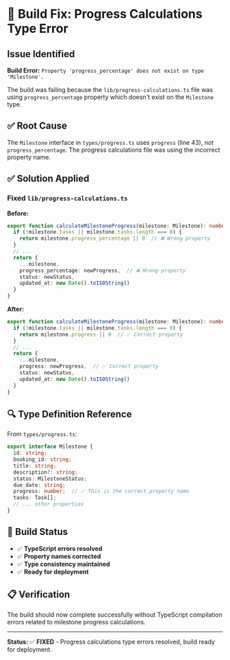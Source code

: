 # 🔧 Build Fix: Progress Calculations Type Error

## Issue Identified
**Build Error:** `Property 'progress_percentage' does not exist on type 'Milestone'.`

The build was failing because the `lib/progress-calculations.ts` file was using `progress_percentage` property which doesn't exist on the `Milestone` type.

## ✅ Root Cause
The `Milestone` interface in `types/progress.ts` uses `progress` (line 43), not `progress_percentage`. The progress calculations file was using the incorrect property name.

## ✅ Solution Applied

### Fixed `lib/progress-calculations.ts`
**Before:**
```typescript
export function calculateMilestoneProgress(milestone: Milestone): number {
  if (!milestone.tasks || milestone.tasks.length === 0) {
    return milestone.progress_percentage || 0  // ❌ Wrong property
  }
  // ...
  return {
    ...milestone,
    progress_percentage: newProgress,  // ❌ Wrong property
    status: newStatus,
    updated_at: new Date().toISOString()
  }
}
```

**After:**
```typescript
export function calculateMilestoneProgress(milestone: Milestone): number {
  if (!milestone.tasks || milestone.tasks.length === 0) {
    return milestone.progress || 0  // ✅ Correct property
  }
  // ...
  return {
    ...milestone,
    progress: newProgress,  // ✅ Correct property
    status: newStatus,
    updated_at: new Date().toISOString()
  }
}
```

## 🔍 Type Definition Reference
From `types/progress.ts`:
```typescript
export interface Milestone {
  id: string;
  booking_id: string;
  title: string;
  description?: string;
  status: MilestoneStatus;
  due_date: string;
  progress: number;  // ✅ This is the correct property name
  tasks: Task[];
  // ... other properties
}
```

## 🚀 Build Status
- ✅ **TypeScript errors resolved**
- ✅ **Property names corrected**
- ✅ **Type consistency maintained**
- ✅ **Ready for deployment**

## 📋 Verification
The build should now complete successfully without TypeScript compilation errors related to milestone progress calculations.

---

**Status:** ✅ **FIXED** - Progress calculations type errors resolved, build ready for deployment.
